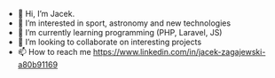 - 👋 Hi, I’m  Jacek.
- 👀 I’m interested in sport, astronomy and new technologies
- 🌱 I’m currently learning programming (PHP, Laravel, JS) 
- 💞️ I’m looking to collaborate on interesting projects
- 📫 How to reach me https://www.linkedin.com/in/jacek-zagajewski-a80b91169

<!---
jaczag/jaczag is a ✨ special ✨ repository because its `README.md` (this file) appears on your GitHub profile.
You can click the Preview link to take a look at your changes.
--->
